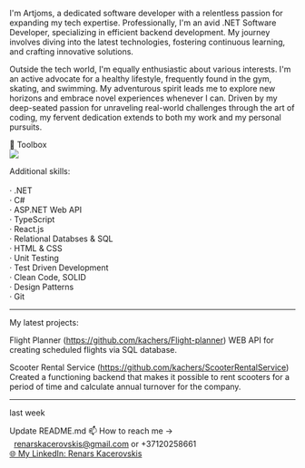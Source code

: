 I'm Artjoms, a dedicated software developer with a relentless passion for expanding my tech expertise. Professionally, I'm an avid .NET Software Developer, specializing in efficient backend development. My journey involves diving into the latest technologies, fostering continuous learning, and crafting innovative solutions.

Outside the tech world, I'm equally enthusiastic about various interests. I'm an active advocate for a healthy lifestyle, frequently found in the gym, skating, and swimming. My adventurous spirit leads me to explore new horizons and embrace novel experiences whenever I can. Driven by my deep-seated passion for unraveling real-world challenges through the art of coding, my fervent dedication extends to both my work and my personal pursuits.


🧰 Toolbox</br>
<img src="https://cdn.jsdelivr.net/gh/devicons/devicon/icons/csharp/csharp-original.svg" />

Additional skills: </br>
<br>
· .NET</br>
· C#</br>
· ASP.NET Web API </br>
· TypeScript</br>
· React.js </br>
· Relational Databses & SQL </br>
· HTML & CSS </br>
· Unit Testing </br>
· Test Driven Development </br>
· Clean Code, SOLID </br>
· Design Patterns </br>
· Git</br>
<hr></hr>

My latest projects:

Flight Planner (https://github.com/kachers/Flight-planner) WEB API for creating scheduled flights via SQL database.

Scooter Rental Service (https://github.com/kachers/ScooterRentalService) Created a functioning backend that makes it possible to rent scooters for a period of time and calculate annual turnover for the company.
<hr></hr>
last week

Update README.md
📫 How to reach me -> </br> 
  &nbsp; renarskacerovskis@gmail.com or +37120258661</br>
<a class="heading-link" href="#globe_with_meridians-my-linkedin-linkedin">🌐 My LinkedIn: </a><a href="https://www.linkedin.com/in/renarskacerovskis/" rel="nofollow">Renars Kacerovskis</a>

